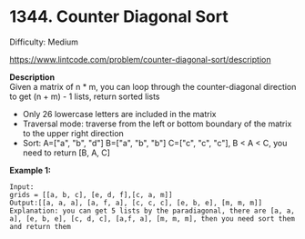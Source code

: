 # 1344. Counter Diagonal Sort

Difficulty: Medium

https://www.lintcode.com/problem/counter-diagonal-sort/description

**Description**  
Given a matrix of n * m, you can loop through the counter-diagonal direction to get (n + m) - 1 lists, return sorted lists

* Only 26 lowercase letters are included in the matrix
* Traversal mode: traverse from the left or bottom boundary of the matrix to the upper right direction
* Sort: A=["a", "b", "d"] B=["a", "b", "b"] C=["c", "c", "c"], B < A < C, you need to return [B, A, C]

**Example 1:**
```
Input:
grids = [[a, b, c], [e, d, f],[c, a, m]]
Output:[[a, a, a], [a, f, a], [c, c, c], [e, b, e], [m, m, m]]
Explanation: you can get 5 lists by the paradiagonal, there are [a, a, a], [e, b, e], [c, d, c], [a,f, a], [m, m, m], then you need sort them and return them
```
